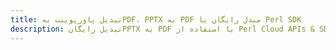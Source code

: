 ---title: تبدیل پاورپوینت بهPDF، PPTX به PDF مبدل رایگان یا Perl SDKdescription: تبدیل رایگانPPTX به PDF با استفاده از Perl Cloud APIs & SDK. همچنین اسناد Microsoft PowerPoint را در Cloud ایجاد، ویرایش و رندر کنید.---